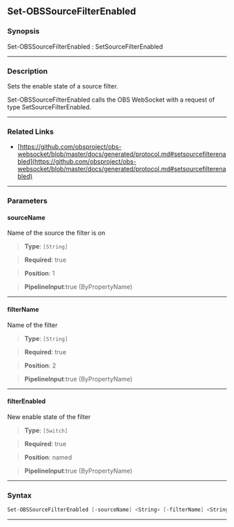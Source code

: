 Set-OBSSourceFilterEnabled
--------------------------
### Synopsis
Set-OBSSourceFilterEnabled : SetSourceFilterEnabled

---
### Description

Sets the enable state of a source filter.


Set-OBSSourceFilterEnabled calls the OBS WebSocket with a request of type SetSourceFilterEnabled.

---
### Related Links
* [https://github.com/obsproject/obs-websocket/blob/master/docs/generated/protocol.md#setsourcefilterenabled](https://github.com/obsproject/obs-websocket/blob/master/docs/generated/protocol.md#setsourcefilterenabled)



---
### Parameters
#### **sourceName**

Name of the source the filter is on



> **Type**: ```[String]```

> **Required**: true

> **Position**: 1

> **PipelineInput**:true (ByPropertyName)



---
#### **filterName**

Name of the filter



> **Type**: ```[String]```

> **Required**: true

> **Position**: 2

> **PipelineInput**:true (ByPropertyName)



---
#### **filterEnabled**

New enable state of the filter



> **Type**: ```[Switch]```

> **Required**: true

> **Position**: named

> **PipelineInput**:true (ByPropertyName)



---
### Syntax
```PowerShell
Set-OBSSourceFilterEnabled [-sourceName] <String> [-filterName] <String> -filterEnabled [<CommonParameters>]
```
---
